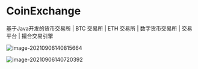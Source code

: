 # CoinExchange
基于Java开发的货币交易所 | BTC 交易所 | ETH 交易所 | 数字货币交易所 | 交易 平台 | 撮合交易引擎

![image-20210906140815664](C:\Users\Kenji\AppData\Roaming\Typora\typora-user-images\image-20210906140815664.png)



![image-20210906140720392](C:\Users\Kenji\AppData\Roaming\Typora\typora-user-images\image-20210906140720392.png)








